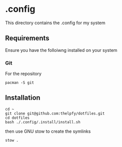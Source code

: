 # .config

This directory contains the .config for my system

## Requirements

Ensure you have the folloiwng installed on your system

### Git

For the repository

```
pacman -S git
```

## Installation

```
cd ~
git clone git@github.com:thelpfy/dotfiles.git
cd dotfiles
bash ./.config/.install/install.sh
```

then use GNU stow to create the symlinks

```
stow .
```
